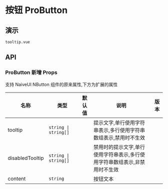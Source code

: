 # 按钮 ProButton

## 演示

```demo
tooltip.vue
```

## API

### ProButton 新增 Props
<div class='inline-flex leading-5 text-sky-600 text-xs font-500  mb-16px px-3 py-1 bg-sky-400/10 rounded-full'>支持 NaiveUI NButton 组件的原来属性,下方为扩展的属性</div>

| 名称            | 类型                 | 默认值 | 说明                                                                      | 版本 |
| --------------- | -------------------- | ------ | ------------------------------------------------------------------------- | ---- |
| tooltip         | `string \| string[]` |        | 提示文字,单行使用字符串表示,多行使用字符串数组表示,禁用时不生效           |      |
| disabledTooltip | `string \| string[]` |        | 禁用时的提示文字,单行使用字符串表示,多行使用字符串数组表示,非禁用时不生效 |      |
| content         | `string`             |        | 按钮文本                                                                  |      |
